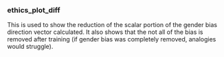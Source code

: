 ### ethics_plot_diff

This is used to show the reduction of the scalar portion of the gender bias direction vector calculated. It also shows that the not all of the bias is removed after training (if gender bias was completely removed, analogies would struggle).
